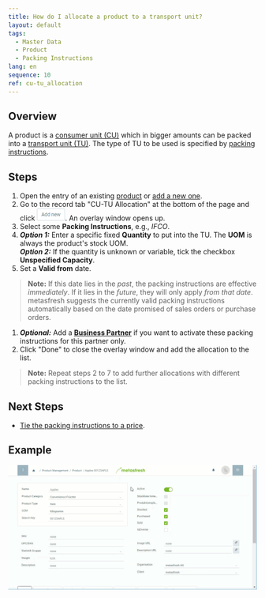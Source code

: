 ```yaml
---
title: How do I allocate a product to a transport unit?
layout: default
tags:
  - Master Data
  - Product
  - Packing Instructions
lang: en
sequence: 10
ref: cu-tu_allocation
---
```


## Overview
A product is a [consumer unit (CU)](Handling_Unit_System) which in bigger amounts can be packed into a [transport unit (TU)](Handling_Unit_System). The type of TU to be used is specified by [packing instructions](Create_packing_instructions).

## Steps
1. Open the entry of an existing [product](Menu) or [add a new one](NewProduct).
1. Go to the record tab "CU-TU Allocation" at the bottom of the page and click ![](assets/Add_New_Button.png). An overlay window opens up.
1. Select some **Packing Instructions**, e.g., *IFCO*.
1. ***Option 1:*** Enter a specific fixed **Quantity** to put into the TU. The **UOM** is always the product's stock UOM.<br>
***Option 2:*** If the quantity is unknown or variable, tick the checkbox **Unspecified Capacity**.
1. Set a **Valid from** date.
 >**Note:** If this date lies in the *past*, the packing instructions are effective *immediately*. If it lies in the *future*, they will only apply *from that date*. metasfresh suggests the currently valid packing instructions automatically based on the date promised of sales orders or purchase orders.

1. ***Optional:*** Add a [**Business Partner**](New_Business_Partner) if you want to activate these packing instructions for this partner only.
1. Click "Done" to close the overlay window and add the allocation to the list.
 >**Note:** Repeat steps 2 to 7 to add further allocations with different packing instructions to the list.

## Next Steps
- [Tie the packing instructions to a price](Add_packing-instructions_to_price).

## Example
![](assets/CU-TU_Allocation.gif)
